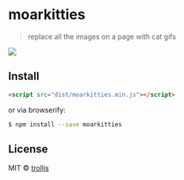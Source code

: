 # moarkitties
> replace all the images on a page with cat gifs

![](https://raw.github.com/trolljs/moarkitties/master/catoogle.png)

## Install

```html
<script src="dist/moarkitties.min.js"></script>
```

or via browserify:

```sh
$ npm install --save moarkitties
```

## License

MIT © [trolljs](https://github.com/trolljs/morekitties)